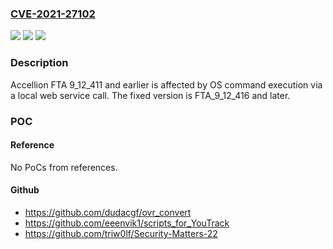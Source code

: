 ### [CVE-2021-27102](https://cve.mitre.org/cgi-bin/cvename.cgi?name=CVE-2021-27102)
![](https://img.shields.io/static/v1?label=Product&message=n%2Fa&color=blue)
![](https://img.shields.io/static/v1?label=Version&message=n%2Fa&color=blue)
![](https://img.shields.io/static/v1?label=Vulnerability&message=n%2Fa&color=brighgreen)

### Description

Accellion FTA 9_12_411 and earlier is affected by OS command execution via a local web service call. The fixed version is FTA_9_12_416 and later.

### POC

#### Reference
No PoCs from references.

#### Github
- https://github.com/dudacgf/ovr_convert
- https://github.com/eeenvik1/scripts_for_YouTrack
- https://github.com/triw0lf/Security-Matters-22

